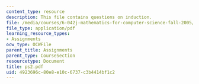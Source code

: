 ```yaml
---
content_type: resource
description: This file contains questions on induction.
file: /media/courses/6-042j-mathematics-for-computer-science-fall-2005/4923696c80e8e10c6737c3b4414bf1c2_ps2.pdf
file_type: application/pdf
learning_resource_types:
- Assignments
ocw_type: OCWFile
parent_title: Assignments
parent_type: CourseSection
resourcetype: Document
title: ps2.pdf
uid: 4923696c-80e8-e10c-6737-c3b4414bf1c2
---
```

